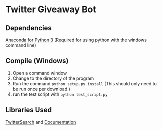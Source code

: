 # Twitter Giveaway Bot

## Dependencies
[Anaconda for Python 3](https://www.continuum.io/downloads) (Required for using python with the windows command line)

## Compile (Windows)
1. Open a command window
2. Change to the directory of the program
3. Run the command `python setup.py install` (This should only need to be run once per download.)
4. run the test script with `python test_script.py`

## Libraries Used
[TwitterSearch](https://github.com/ckoepp/TwitterSearch) and [Documentation](https://twittersearch.readthedocs.io/en/latest/)



